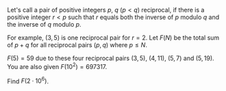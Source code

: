 Let's call a pair of positive integers $p$, $q$ ($p \lt q$) reciprocal, if there is a positive integer $r\lt p$ such that $r$ equals both the inverse of $p$ modulo $q$ and the inverse of $q$ modulo $p$.

For example, $(3,5)$ is one reciprocal pair for $r=2$.
Let $F(N)$ be the total sum of $p+q$ for all reciprocal pairs $(p,q)$ where $p \le N$.

$F(5)=59$ due to these four reciprocal pairs $(3,5)$, $(4,11)$, $(5,7)$ and $(5,19)$.
You are also given $F(10^2) = 697317$.

Find $F(2\cdot 10^6)$.